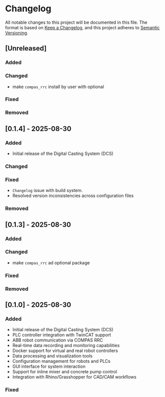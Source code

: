 # Changelog

All notable changes to this project will be documented in this file.
The format is based on [Keep a Changelog](https://keepachangelog.com/en/1.0.0/),
and this project adheres to [Semantic Versioning](https://semver.org/spec/v2.0.0.html).

## [Unreleased]
### Added

### Changed
  - make `compas_rrc` install by user with optional
### Fixed

### Removed

## [0.1.4] - 2025-08-30

### Added
  - Initial release of the Digital Casting System (DCS)

### Changed

### Fixed
  - `Changelog` issue with build system.
  - Resolved version inconsistencies across configuration files

### Removed

## [0.1.3] - 2025-08-30

### Added

### Changed
  - make `compas_rrc` ad optional package

### Fixed

### Removed

## [0.1.0] - 2025-08-30

### Added
- Initial release of the Digital Casting System (DCS)
- PLC controller integration with TwinCAT support  
- ABB robot communication via COMPAS RRC
- Real-time data recording and monitoring capabilities
- Docker support for virtual and real robot controllers
- Data processing and visualization tools
- Configuration management for robots and PLCs
- GUI interface for system interaction
- Support for inline mixer and concrete pump control
- Integration with Rhino/Grasshopper for CAD/CAM workflows

### Fixed
